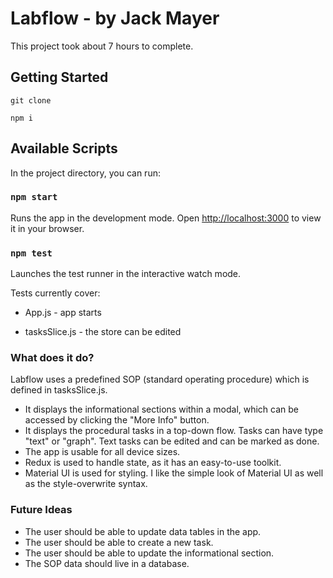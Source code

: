 # Labflow - by Jack Mayer
This project took about 7 hours to complete.


## Getting Started
`git clone`

`npm i`


## Available Scripts

In the project directory, you can run:

### `npm start`

Runs the app in the development mode.
Open [http://localhost:3000](http://localhost:3000) to view it in your browser.

### `npm test`

Launches the test runner in the interactive watch mode.

Tests currently cover:

- App.js - app starts

- tasksSlice.js - the store can be edited



### What does it do?

Labflow uses a predefined SOP (standard operating procedure) which is defined in tasksSlice.js. 
- It displays the informational sections within a modal, which can be accessed by clicking the "More Info" button.
- It displays the procedural tasks in a top-down flow. Tasks can have type "text" or "graph". Text tasks can be edited and can be marked as done.
- The app is usable for all device sizes.
- Redux is used to handle state, as it has an easy-to-use toolkit.
- Material UI is used for styling. I like the simple look of Material UI as well as the style-overwrite syntax.



### Future Ideas
- The user should be able to update data tables in the app.
- The user should be able to create a new task.
- The user should be able to update the informational section.
- The SOP data should live in a database.
